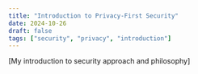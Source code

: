 ```yaml
---
title: "Introduction to Privacy-First Security"
date: 2024-10-26
draft: false
tags: ["security", "privacy", "introduction"]
---
```


[My introduction to security approach and philosophy]
